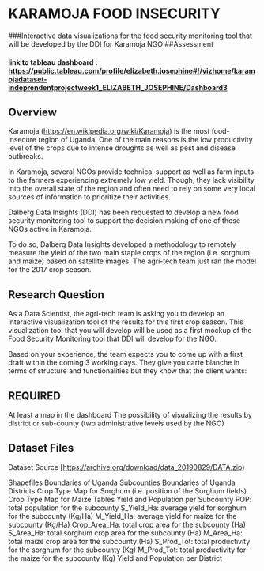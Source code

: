 # KARAMOJA FOOD INSECURITY
###Interactive data visualizations for the food security monitoring tool that will be developed by the DDI for Karamoja NGO
##Assessment

#### link to tableau dashboard : https://public.tableau.com/profile/elizabeth.josephine#!/vizhome/karamojadataset-indeprendentprojectweek1_ELIZABETH_JOSEPHINE/Dashboard3
## Overview 

Karamoja (https://en.wikipedia.org/wiki/Karamoja) is the most food-insecure region of Uganda. One of the main reasons is the low productivity level of the crops due to intense droughts as well as pest and disease outbreaks.

In Karamoja, several NGOs provide technical support as well as farm inputs to the farmers experiencing extremely low yield. Though, they lack visibility into the overall state of the region and often need to rely on some very local sources of information to prioritize their activities.

Dalberg Data Insights (DDI) has been requested to develop a new food security monitoring tool to support the decision making of one of those NGOs active in Karamoja.

To do so, Dalberg Data Insights developed a methodology to remotely measure the yield of the two main staple crops of the region (i.e. sorghum and maize) based on satellite images. The agri-tech team just ran the model for the 2017 crop season.

## Research Question

As a Data Scientist, the agri-tech team is asking you to develop an interactive visualization tool of the results for this first crop season. This visualization tool that you will develop will be used as a first mockup of the Food Security Monitoring tool that DDI will develop for the NGO.

Based on your experience, the team expects you to come up with a first draft within the coming 3 working days. They give you carte blanche in terms of structure and functionalities but they know that the client wants:

## REQUIRED
At least a map in the dashboard
The possibility of visualizing the results by district or sub-county (two administrative levels used by the NGO)

## Dataset Files 

Dataset Source [https://archive.org/download/data_20190829/DATA.zip)

Shapefiles
Boundaries of Uganda Subcounties 
Boundaries of Uganda Districts 
Crop Type Map for Sorghum (i.e. position of the Sorghum fields)
Crop Type Map for Maize
Tables
Yield and Population per Subcounty
POP: total population for the subcounty 
S_Yield_Ha: average yield for sorghum for the subcounty (Kg/Ha)
M_Yield_Ha: average yield for maize for the subcounty (Kg/Ha)
Crop_Area_Ha: total crop area for the subcounty (Ha)
S_Area_Ha: total sorghum crop area for the subcounty (Ha)
M_Area_Ha: total maize crop area for the subcounty (Ha)
S_Prod_Tot: total productivity for the sorghum for the subcounty (Kg)
M_Prod_Tot: total productivity for the maize for the subcounty (Kg)
Yield and Population per District 
